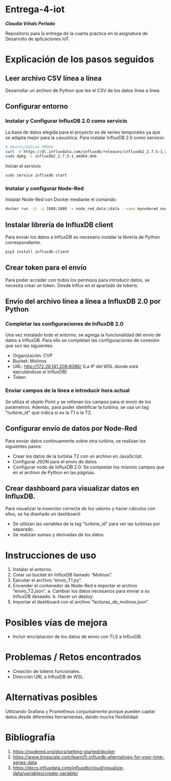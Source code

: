 # Entrega-4-iot
**_Claudia Viñals Perlado_**

Repositorio para la entrega de la cuarta práctica en la asignatura de Desarrollo de aplicaciones IoT.



# Explicación de los pasos seguidos
## Leer archivo CSV línea a línea
Desarrollar un archivo de Python que lee el CSV de los datos línea a línea.
## Configurar entorno

### Instalar y Configurar InfluxDB 2.0 como servicio
La base de datos elegida para el proyecto es de series temporales ya que se adapta mejor para la casuística. Para instalar InfluxDB 2.0 como servicio:

```bash
# Ubuntu/Debian AMD64
curl -O https://dl.influxdata.com/influxdb/releases/influxdb2_2.7.5-1_amd64.deb
sudo dpkg -i influxdb2_2.7.5-1_amd64.deb
```

Iniciar el servicio
```bash
sudo service influxdb start
```
### Instalar y configurar Node-Red
Instalar Node-Red con Docker mediante el comando:
```bash
docker run -it -p 1880:1880 -v node_red_data:/data --name mynodered nodered/node-red
```


## Instalar librería de InfluxDB client
Para enviar los datos a InfluxDB es necesario instalar la librería de Python correspondiente.

```bash
pip3 install influxdb-client
```
## Crear token para el envío
Para poder acceder con todos los permisos para introducir datos, se necesita crear un token. Desde Influx en el apartado de tokens.
## Envío del archivo línea a línea a InfluxDB 2.0 por Python
### Completar las configuraciones de InfluxDB 2.0
Una vez instalado todo el entorno, se agrega la funcionalidad del envío de datos a InfluxDB. Para ello se completan las configuraciones de conexión que son las siguientes:
 - Organización: CVP
 - Bucket: Molinos
 - URL: http://172.28.141.208:8086/ (La IP del WSL donde está ejecutándose el InfluxDB)
 - Token 

### Enviar campos de la línea e introducir hora actual
Se utiliza el objeto Point y se rellenan los campos para el envío de los parámetros. Además, para poder identificar la turbina, se usa un tag "turbine_id" que indica si es la T1 o la T2.

## Configurar envío de datos por Node-Red
Para enviar datos continuamente sobre otra turbina, se realizan los siguientes pasos:
- Crear los datos de la turbina T2 con un archivo en JavaScript.
- Configurar JSON para el envío de datos.
- Configurar nodo de InfluxDB 2.0: Se completan los mismos campos que en el archivo de Python en las páginas.

## Crear dashboard para visualizar datos en InfluxDB.
Para visualizar la inserción correcta de los valores y hacer cálculos con ellos, se ha diseñado un dashboard:
- Se utilizan las variables de la tag "turbine_id" para ver las turbinas por separado.
- Se realizan sumas y derivadas de los datos.

# Instrucciones de uso
1. Instalar el entorno.
2. Crear un bucket en InfluxDB llamado “Molinos”.
3. Ejecutar el archivo “envio_T1.py”.
4. Encender el contenedor de Node-Red e importar el archivo “envio_T2.json”.
    a. Cambiar los datos necesarios para enviar a su InfluxDB deseado.
    b. Hacer un deploy.
5. Importar el dashboard con el archivo “lecturas_de_molinos.json”.

# Posibles vías de mejora
- Incluir encriptación de los datos de envío con TLS a InfluxDB.


# Problemas / Retos encontrados
- Creación de tokens funcionales.
- Dirección URL a InfluxDB de WSL. 

# Alternativas posibles

Utilizando Grafana y Prometheus conjuntamente porque pueden captar datos desde diferentes herramientas, dando mucha flexibilidad.

# Bibliografía
1. https://nodered.org/docs/getting-started/docker
2. https://www.timescale.com/learn/5-influxdb-alternatives-for-your-time-series-data
3. https://docs.influxdata.com/influxdb/cloud/visualize-data/variables/create-variable/
